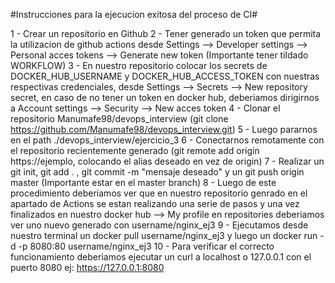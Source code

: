 #Instrucciones para la ejecucion exitosa del proceso de CI#

1 - Crear un repositorio en Github
2 - Tener generado un token que permita la utilizacion de github actions desde Settings --> Developer settings --> Personal acces tokens --> Generate new token (Importante tener tildado WORKFLOW)
3 - En nuestro repositorio colocar los secrets de DOCKER_HUB_USERNAME y DOCKER_HUB_ACCESS_TOKEN con nuestras respectivas credenciales, desde Settings --> Secrets --> New repository secret, en caso de no tener un token en docker hub, deberiamos dirigirnos a Account settings --> Security --> New acces token
4 - Clonar el repositorio Manumafe98/devops_interview (git clone https://github.com/Manumafe98/devops_interview.git)
5 - Luego pararnos en el path ./devops_interview/ejercicio_3 
6 - Conectarnos remotamente con el repositorio recientemente generado (git remote add origin https://ejemplo, colocando el alias deseado en vez de origin)
7 - Realizar un git init, git add . , git commit -m "mensaje deseado" y un git push origin master (Importante estar en el master branch)
8 - Luego de este procedimiento deberiamos ver que en nuestro repositorio genrado en el apartado de Actions se estan realizando una serie de pasos y una vez finalizados en nuestro docker hub --> My profile en repositories deberiamos ver uno nuevo generado con username/nginx_ej3
9 - Ejecutamos desde nuestro terminal un docker pull username/nginx_ej3 y luego un docker run -d -p 8080:80 username/nginx_ej3
10 - Para verificar el correcto funcionamiento deberiamos ejecutar un curl a localhost o 127.0.0.1 con el puerto 8080 ej: https://127.0.0.1:8080
